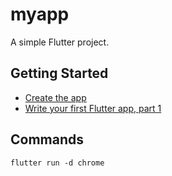 # myapp

A simple Flutter project.

## Getting Started

- [Create the app](https://flutter.dev/docs/get-started/test-drive?tab=vscode#create-app)
- [Write your first Flutter app, part 1](https://flutter.dev/docs/get-started/codelab)


## Commands
```
flutter run -d chrome
```